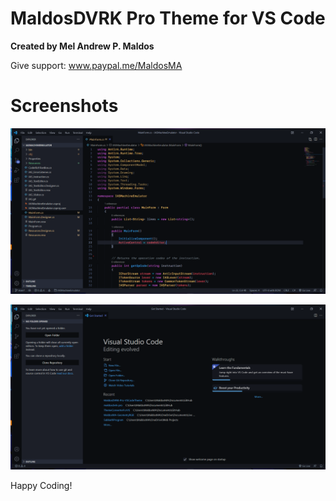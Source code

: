 # MaldosDVRK Pro Theme for VS Code
**Created by Mel Andrew P. Maldos**

Give support: www.paypal.me/MaldosMA

# Screenshots

![Screenshot 01](Images/ss1.png)

![Screenshot 02](Images/ss2.png)

Happy Coding!
